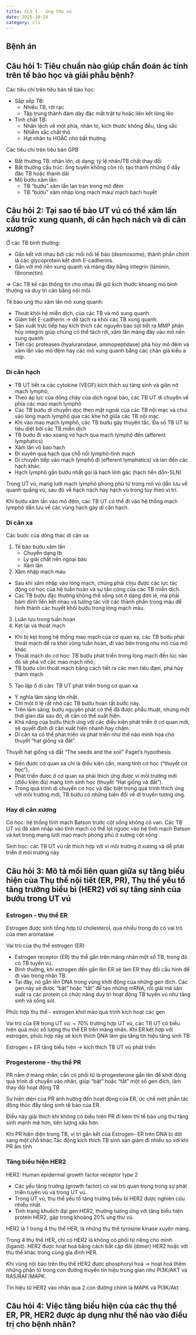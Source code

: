 ```yaml
---
title: CLS 1 - Ung thư vú
date: 2025-10-24
category: cls
---
```


## Bệnh án

## Câu hỏi 1: Tiêu chuẩn nào giúp chẩn đoán ác tính trên tế bào học và giải phẫu bệnh?

Các tiêu chí trên tiêu bản tế bào học:

- Sắp xếp TB:
  - Nhiều TB, rời rạc
  - Tập trung thành đám dày đặc mất trật tự hoặc liên kết lỏng lẻo
- Tính chất TB:
  - Nhân lệch về một phía, nhân to, kích thước không
đều, tăng sắc
  - Nhiễm sắc chất thô
  - Hạt nhân to HOẶC nhỏ bất thường

Các tiêu chí trên tiêu bản GPB

- Bất thường TB: nhân lớn, dị dạng; tỷ lệ nhân/TB chất thay đổi
- Bất thường cấu trúc: ống tuyến không còn rõ; tạo thành những ổ dầy đặc TB hoặc thành dải
- Mô bướu xâm lấn:
  - TB “bướu” xâm lấn lan tràn trong mô đệm
  - TB “bướu” xâm nhập lòng mạch máu/ mạch bạch huyết

## Câu hỏi 2: Tại sao tế bào UT vú có thể xâm lấn cấu trúc xung quanh, di căn hạch nách và di căn xương?

Ở các TB bình thường:

- Gắn kết với nhau bởi các mối nối tế bào (desmosome), thành phần chính là các glycoprotein kết dính E-cadherins.
- Gắn với mô nền xung quanh và màng đáy bằng integrin (laminin, fibronectin).

=> Các TB kế cận thông tin cho nhau để giữ kích thước khoang mô bình thường và duy trì cân bằng nội môi.

Tế bào ung thư xâm lấn mô xung quanh:

- Thoát khỏi hệ miễn dịch, của các TB và mô xung quanh.
- Giảm tiết E-cadherin -> dễ tách ra khỏi các TB xung quanh.
- Sản xuất trực tiếp hay kích thích các nguyên bào sợi tiết ra MMP phân hủy integrin giúp chúng có thể tách rời, xâm lấn màng đáy vào mô nền xung quanh
- Tiết các proteases (hyaluranidase, aminopeptidase) phá hủy mô đệm và xâm lấn vào mô đệm hay các mô xung quanh bằng các chân giả kiểu a míp.

### Di căn hạch

- TB UT tiết ra các cytokine (VEGF) kích thích sự tăng sinh và giãn nở mạch lymphô,
- Theo áp lực của dòng chảy của dịch ngoại bào, các TB UT di chuyển về phía các mao mạch lymphô
- Các TB bướu di chuyển dọc theo mặt ngoài của các TB nội mạc và chui vào lòng mạch lymphô qua các khe hở giữa các TB nội mạc.
- Khi vào mao mạch lymphô, các TB bướu gây thuyên tắc. Đa số TB UT bị tiêu diệt bởi các TB miễn dịch
- TB bướu đi vào xoang vỏ hạch qua mạch lymphô đến (afferent lymphatics)
- Xâm lấn vỏ bao hạch
- Đi xuyên qua hạch qua chỗ nối lymphô-tĩnh mạch
- Di chuyển tiếp vào mạch lymphô đi (efferent lymphatics) và lan đến các hạch khác.
- Hạch lymphô gần bướu nhất gọi là hạch lính gác (hạch tiền đồn-SLN)

Trong UT vú, mạng lưới mạch lymphô phong phú từ trong mô vú dẫn lưu về quanh quầng vú, sau đó về hạch nách hay hạch vú trong tùy theo vị trí.

Khi bướu xâm lấn vào mô đệm, các TB UT có thể đi vào hệ thống mạch lymphô dẫn lưu về các vùng hạch gây di căn hạch.

### Di căn xa

Các bước của dòng thác di căn xa

1. Tế bào bướu xâm lấn
    - Chuyển dạng tb
    - Ly giải chất nền ngoại bào
    - Xâm lấn
2. Xâm nhập mạch máu
  - Sau khi xâm nhập vào lòng mạch, chúng phải chịu được các lực tác động cơ học của hệ tuần hoàn và sự tấn công của các TB miễn dịch.
  - Các TB bướu đặc thường không thể sống sót ở dạng đơn lẻ, mà phải bám dính liên kết nhau và tương tác với các thành phần trong máu để hình thành các huyết khối bướu trong lòng mạch máu.
3. Luân lưu trong tuần hoàn
4. Kẹt lại và thoát mạch
  - Khi bị kẹt trong hệ thống mao mạch của cơ quan xa, các TB bướu phải thoát mạch để ra khỏi vòng tuần hoàn, đi vào bên trong nhu mô của mô khác.
  - Thoát mạch do cơ học: TB bướu phát triển trong lòng mạch đến lúc nào đó sẽ phá vỡ các mao mạch nhỏ,
  - TB bướu còn thoát mạch bằng cách tiết ra các men tiêu đạm, phá hủy thành mạch
5. Tạo lập ổ di căn: TB UT phát triển trong cơ quan xa
  - Ý nghĩa lâm sàng lớn nhất.
  - Chỉ một tỉ lệ rất nhỏ các TB bướu hoàn tất bước này.
  - Trên lâm sàng, bướu nguyên phát có thể đã được phẫu thuật, nhưng một thời gian dài sau đó, di căn có thể xuất hiện.
  - Khả năng của bướu thích ứng với các điều kiện phát triển ở cơ quan mới, sẽ quyết định di căn xuất hiện nhanh hay chậm.
  - Di căn xa có thể phát triển và phát triển như thế nào minh họa cho thuyết “hạt giống và đất”.

Thuyết hạt giống và đất
“The seeds and the soil” Paget’s hypothesis

- Đến được cơ quan xa chỉ là điều kiện cần, mang tính cơ học (“thuyết cơ học”),
- Phát triển được ở cơ quan xa phải thích ứng được vi môi trường mới (điều kiện đủ) mang tính sinh học (thuyết “Hạt giống và đất”).
- Trong quá trình di chuyển cơ học và đặc biệt trong quá trình thích ứng với môi trường mới, TB bướu có những biến đổi về di truyền tương ứng.

### Hay di căn xương

Cơ học: hệ thống tĩnh mạch Batson trước cột sống không có van. Các TB UT vú đã xâm nhập vào tĩnh mạch có thể lọt ngược vào hệ tĩnh mạch Batson và kẹt trong mạng lưới mao mạch phong phú ở xương cột sống

Sinh học: các TB UT vú rất thích hợp với vi môi trường ở xương và dễ phát triển ở môi trường này

## Câu hỏi 3: Mô tả mối liên quan giữa sự tăng biểu hiện của Thụ thể nội tiết (ER, PR), Thụ thể yếu tố tăng trưởng biểu bì (HER2) với sự tăng sinh của bướu trong UT vú

### Estrogen - thụ thể ER

Estrogen được sinh tổng hợp từ cholesterol, qua nhiều trong đó có vai trò của men aromatase

Vai trò của thụ thể estrogen (ER)

- Estrogen receptor (ER) thụ thể gắn trên màng nhân một số TB, trong đó có TB tuyến vú.
- Bình thường, khi estrogen đến gắn lên ER sẽ làm ER thay đổi cấu hình để đi vào trong nhân TB.
- Tại đây, nó gắn lên DNA trong vùng khởi động của những gen đích. Các gen này sẽ được “bật” hoặc “tắt” để tạo những mRNA, rồi giải mã sản xuất ra các protein có chức năng duy trì hoạt động TB tuyến vú như tăng sinh và sống sót.

Phức hợp thụ thể - estrogen  khơi mào quá trình kích hoạt các gen

Vai trò của ER trong UT vú: ~ 70% trường hợp UT vú, các TB UT có biểu hiện quá mức số lượng thụ thể ER trên màng nhân. Khi ER kết hợp với estrogen, phức hợp này sẽ kích thích DNA làm gia tăng tín hiệu tăng sinh TB

Estrogen + ER tăng biểu hiện -> kích thích TB UT vú phát triển

### Progesterone - thụ thể PR

PR nằm ở màng nhân, cần có phối tử là progesterone gắn lên để khởi động quá trình di chuyển vào nhân, giúp “bật” hoặc “tắt” một số gen đích, làm thay đội hoạt động TB

Sự hiện diện của PR ảnh hưởng đến hoạt động của ER, ức chế một phần tác động thúc đẩy tăng sinh tế bào của ER.

Điều này giải thích khi không có biểu hiện PR đi kèm thì tế bào ung thư tăng sinh mạnh mẽ hơn, tiên lượng xấu hơn.

Khi PR hiện diện trong TB, vị trí gắn kết của Estrogen- ER trên DNA bị dời sang một chỗ
khác.Tác động kích thích TB sinh sản giảm đi nhiều so với khi PR âm tính

### Tăng biểu hiện HER2

HER2: Human epidermal growth factor receptor type 2

- Các yếu tăng trưởng (growth factor) có vai trò quan trọng trong sự phát triển tuyến vú và trong UT vú.
- Trong UT vú, thụ thể yếu tố tăng trưởng biểu bì HER2 được nghiên cứu nhiều nhất.
- Tình trạng khuếch đại gen HER2, thường tương ứng với tăng biểu hiện protein HER2, gặp trong khoảng 20% ung thư vú.

HER2 là 1 trong 4 thụ thể HER, là những thụ thể tyrosine kinase xuyên màng.

Trong 4 thụ thể HER, chỉ có HER2 là không có phối tử riêng cho mình (ligand). HER2 được hoạt hoá bằng cách bắt cặp đôi (dimer) HER2 hoặc với thụ thể khác trong cùng gia đình HER.

Khi vùng nội bào trên thụ thể HER2 được phosphoryl hoá -> hoạt hoá thêm những phân tử trong con đường truyền tín hiệu trung gian như PI3K/AKT và RAS/RAF/MAPK.

Tín hiệu từ HER2 vào nhân qua 2 con đường chính là MAPK và PI3K/Akt

## Câu hỏi 4: Việc tăng biểu hiện của các thụ thể ER, PR, HER2 được áp dụng như thế nào vào điều trị cho bệnh nhân?
